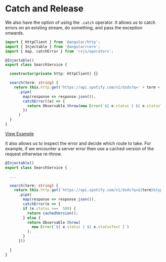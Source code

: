 # Catch and Release

We also have the option of using the `.catch` operator. It allows us to catch errors on an existing stream, do something, and pass the exception onwards.

```typescript
import { HttpClient } from '@angular/http';
import { Injectable } from '@angular/core';
import { map, catchError } from 'rxjs/operators';

@Injectable()
export class SearchService {

  constructor(private http: HttpClient) {}

  search(term: string) {
    return this.http.get('https://api.spotify.com/v1/dsds?q=' + term + '&type=artist')
      .pipe(
        map(response => response.json()),
        catchError((e) => {
          return Observable.throw(new Error(`${ e.status } ${ e.statusText }`));
        })
      )
  }
}
```

[View Example](http://plnkr.co/edit/3lCaeI?p=preview)

It also allows us to inspect the error and decide which route to take. For example, if we encounter a server error then use a cached version of the request otherwise re-throw.

```typescript
@Injectable()
export class SearchService {

  ...

  search(term: string) {
    return this.http.get(`https://api.spotify.com/v1/dsds?q=${term}&type=artist`)
      .pipe(
        map(response => response.json()), 
        catchError(e => {
        if (e.status >==  500) {
          return cachedVersion();
        } else {
          return Observable.throw(
            new Error(`${ e.status } ${ e.statusText }`)
          );
        }
      }))
      
  }
}
```

